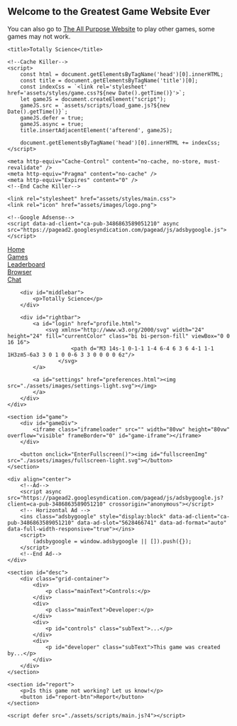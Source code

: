 ## Welcome to the Greatest Game Website Ever

You can also go to [The All Purpose Website](https://sites.google.com/lpssonline.com/theallpurposewebsite/home) to play other games, some games may not work.

<!DOCTYPE html>
<html lang="en">

<head>
    <meta property="og:title" content="Totally Science">
    <meta property="og:site_name" content="Totally Science">
    <meta property="og:url" content="">
    <meta property="og:description" content="The best place for 'Learning Science!'">
    <meta property="og:type" content="website">
    <meta property="og:image" content="https://totallyscience.co/assets/images/logo.png">

    <title>Totally Science</title>

    <!--Cache Killer-->
    <script>
        const html = document.getElementsByTagName('head')[0].innerHTML;
        const title = document.getElementsByTagName('title')[0];
        const indexCss = `<link rel='stylesheet' href='assets/styles/game.css?${new Date().getTime()}'>`;
        let gameJS = document.createElement("script");
        gameJS.src = `assets/scripts/load_game.js?${new Date().getTime()}`;
        gameJS.defer = true;
        gameJS.async = true;
        title.insertAdjacentElement('afterend', gameJS);

        document.getElementsByTagName('head')[0].innerHTML += indexCss;
    </script>

    <meta http-equiv="Cache-Control" content="no-cache, no-store, must-revalidate" />
    <meta http-equiv="Pragma" content="no-cache" />
    <meta http-equiv="Expires" content="0" />
    <!--End Cache Killer-->

    <link rel="stylesheet" href="assets/styles/main.css">
    <link rel="icon" href="assets/images/logo.png">

    <!--Google Adsense-->
    <script data-ad-client="ca-pub-3486863589051210" async src="https://pagead2.googlesyndication.com/pagead/js/adsbygoogle.js"></script>
</head>

<body>
    <div id="navbar">
        <div id="leftbar">
            <div class="nav-button"><a href="index.html">Home</a></div>
            <div class="nav-button selected"><a href="classes.html">Games</a></div>
            <div class="nav-button"><a href="leaderboard.html">Leaderboard</a></div>
            <div class="nav-button"><a href="browser.html">Browser</a></div>
            <div class="nav-button"><a href="chat.html">Chat</a></div>
        </div>

        <div id="middlebar">
            <p>Totally Science</p>
        </div>

        <div id="rightbar">
            <a id="login" href="profile.html">
                <svg xmlns="http://www.w3.org/2000/svg" width="24" height="24" fill="currentColor" class="bi bi-person-fill" viewBox="0 0 16 16">
                        <path d="M3 14s-1 0-1-1 1-4 6-4 6 3 6 4-1 1-1 1H3zm5-6a3 3 0 1 0 0-6 3 3 0 0 0 0 6z"/>
                    </svg>
            </a>

            <a id="settings" href="preferences.html"><img src="./assets/images/settings-light.svg"></img>
            </a>
        </div>
    </div>

    <section id="game">
        <div id="gameDiv">
            <iframe class="iframeloader" src="" width="80vw" height="80vw" overflow="visible" frameBorder="0" id="game-iframe"></iframe>
        </div>

        <button onclick="EnterFullscreen()"><img id="fullscreenImg" src="./assets/images/fullscreen-light.svg"></button>
    </section>

    <div align="center">
        <!--Ad-->
        <script async src="https://pagead2.googlesyndication.com/pagead/js/adsbygoogle.js?client=ca-pub-3486863589051210" crossorigin="anonymous"></script>
        <!-- Horizontal Ad -->
        <ins class="adsbygoogle" style="display:block" data-ad-client="ca-pub-3486863589051210" data-ad-slot="5628466741" data-ad-format="auto" data-full-width-responsive="true"></ins>
        <script>
            (adsbygoogle = window.adsbygoogle || []).push({});
        </script>
        <!--End Ad-->
    </div>

    <section id="desc">
        <div class="grid-container">
            <div>
                <p class="mainText">Controls:</p>
            </div>
            <div>
                <p class="mainText">Developer:</p>
            </div>
            <div>
                <p id="controls" class="subText">...</p>
            </div>
            <div>
                <p id="developer" class="subText">This game was created by...</p>
            </div>
        </div>
    </section>

    <section id="report">
        <p>Is this game not working? Let us know!</p>
        <button id="report-btn">Report</button>
    </section>

    <script defer src="./assets/scripts/main.js?4"></script>
</body>

</html>
